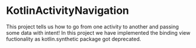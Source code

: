 # KotlinActivityNavigation
This project tells us how to go from one activity to another and passing some data with intent!
In this project we have implemented the binding view fuctionality as kotlin.synthetic package got deprecated.
